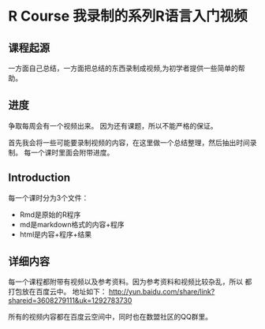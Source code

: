 # R Course 我录制的系列R语言入门视频

## 课程起源
一方面自己总结，一方面把总结的东西录制成视频,为初学者提供一些简单的帮助。
## 进度
争取每周会有一个视频出来。
因为还有课题，所以不能严格的保证。

首先我会将一些可能要录制视频的内容，在这里做一个总结整理，然后抽出时间录制。
每一个课时里面会附带进度。

## Introduction
每一个课时分为3个文件：
* Rmd是原始的R程序
* md是markdown格式的内容+程序
* html是内容+程序+结果
## 详细内容
每一个课程都附带有视频以及参考资料。因为参考资料和视频比较杂乱，所以
都打包放在百度云中。
地址如下：
http://yun.baidu.com/share/link?shareid=3608279111&uk=1292783730

所有的视频内容都在百度云空间中，同时也在数盟社区的QQ群里。
